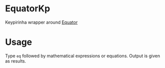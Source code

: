 # EquatorKp
Keypirinha wrapper around [Equator](https://github.com/MiguelGuthridge/Equator)

# Usage

Type `eq` followed by mathematical expressions or equations. Output is given as results.
